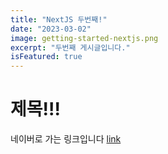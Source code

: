 ```yaml
---
title: "NextJS 두번째!"
date: "2023-03-02"
image: getting-started-nextjs.png
excerpt: "두번째 게시글입니다."
isFeatured: true
---
```


# 제목!!!

네이버로 가는 링크입니다 [link](https://www.naver.com)
